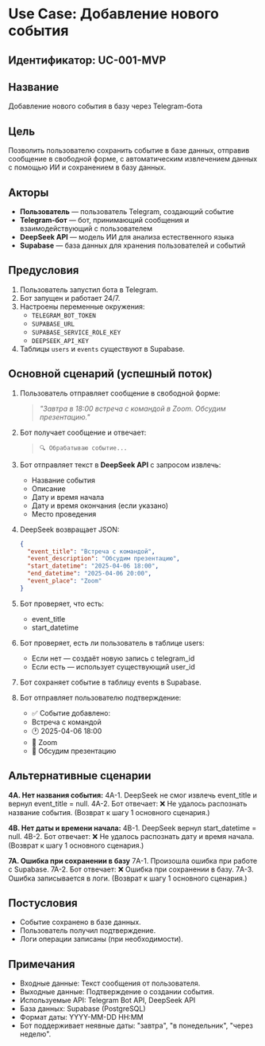 # Use Case: Добавление нового события
## Идентификатор: UС-001-MVP

## Название
Добавление нового события в базу через Telegram-бота

## Цель
Позволить пользователю сохранить событие в базе данных, отправив сообщение в свободной форме, с автоматическим извлечением данных с помощью ИИ и сохранением в базу данных.

## Акторы
- **Пользователь** — пользователь Telegram, создающий событие
- **Telegram-бот** — бот, принимающий сообщения и взаимодействующий с пользователем
- **DeepSeek API** — модель ИИ для анализа естественного языка
- **Supabase** — база данных для хранения пользователей и событий

## Предусловия
1. Пользователь запустил бота в Telegram.
2. Бот запущен и работает 24/7.
3. Настроены переменные окружения:
   - `TELEGRAM_BOT_TOKEN`
   - `SUPABASE_URL`
   - `SUPABASE_SERVICE_ROLE_KEY`
   - `DEEPSEEK_API_KEY`
4. Таблицы `users` и `events` существуют в Supabase.

## Основной сценарий (успешный поток)

1. Пользователь отправляет сообщение в свободной форме:
   > *"Завтра в 18:00 встреча с командой в Zoom. Обсудим презентацию."*

2. Бот получает сообщение и отвечает:
   > `🔍 Обрабатываю событие...`

3. Бот отправляет текст в **DeepSeek API** с запросом извлечь:
   - Название события
   - Описание
   - Дату и время начала
   - Дату и время окончания (если указано)
   - Место проведения

4. DeepSeek возвращает JSON:
   ```json
   {
     "event_title": "Встреча с командой",
     "event_description": "Обсудим презентацию",
     "start_datetime": "2025-04-06 18:00",
     "end_datetime": "2025-04-06 20:00",
     "event_place": "Zoom"
   }

5. Бот проверяет, что есть:
    - event_title
    - start_datetime

6. Бот проверяет, есть ли пользователь в таблице users:
    - Если нет — создаёт новую запись с telegram_id
    - Если есть — использует существующий user_id

7. Бот сохраняет событие в таблицу events в Supabase.

8. Бот отправляет пользователю подтверждение:
    - ✅ Событие добавлено:
    - Встреча с командой
    - 🕐 2025-04-06 18:00
    - 📍 Zoom
    - 📝 Обсудим презентацию

## Альтернативные сценарии

**4A. Нет названия события:**
    4A-1. DeepSeek не смог извлечь event_title и вернул event_title = null.
    4A-2. Бот отвечает:
        ❌ Не удалось распознать название события.
        (Возврат к шагу 1 основного сценария.)

**4B. Нет даты и времени начала:**
    4B-1. DeepSeek вернул start_datetime = null.
    4B-2. Бот отвечает:
        ❌ Не удалось распознать дату и время начала.
        (Возврат к шагу 1 основного сценария.)

**7A. Ошибка при сохранении в базу**
7A-1. Произошла ошибка при работе с Supabase.
7A-2. Бот отвечает:
    ❌ Ошибка при сохранении в базу.
7A-3. Ошибка записывается в логи. (Возврат к шагу 1 основного сценария.)


## Постусловия
- Событие сохранено в базе данных.
- Пользователь получил подтверждение.
- Логи операции записаны (при необходимости).

## Примечания
- Входные данные: Текст сообщения от пользователя.
- Выходные данные: Подтверждение о создании события.
- Используемые API: Telegram Bot API, DeepSeek API
- База данных: Supabase (PostgreSQL)
- Формат даты: YYYY-MM-DD HH:MM
- Бот поддерживает неявные даты: "завтра", "в понедельник", "через неделю".